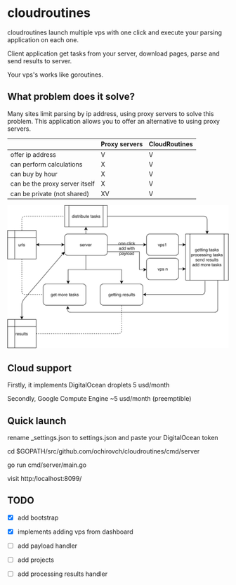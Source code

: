 # cloudroutines
cloudroutines launch multiple vps with one click and execute your parsing application on each one. 

Client application get tasks from your server, download pages, parse and send results to server.

Your vps's works like goroutines.

## What problem does it solve?

Many sites limit parsing by ip address, using proxy servers to solve this problem. This application allows you to offer an alternative to using proxy servers.

|               | Proxy servers | CloudRoutines|
| ------------- | ------------- |------------- |
| offer ip address  | V         | V            |
| can perform calculations | X  | V            |
| can buy by hour | X           | V            |
| can be the proxy server itself| X  | V       |
| can be private (not shared)| XV    | V       |

![Scheme](https://raw.githubusercontent.com/ochirovch/CloudRoutines/master/img/scheme.png)


## Cloud support
Firstly, it implements DigitalOcean droplets 5 usd/month

Secondly, Google Compute Engine ~5 usd/month (preemptible)

## Quick launch
rename _settings.json to settings.json and paste your DigitalOcean token

cd $GOPATH/src/github.com/ochirovch/cloudroutines/cmd/server

go run cmd/server/main.go

visit http:/localhost:8099/

## TODO
- [X] add bootstrap

- [X] implements adding vps from dashboard

- [ ] add payload handler

- [ ] add projects

- [ ] add processing results handler

